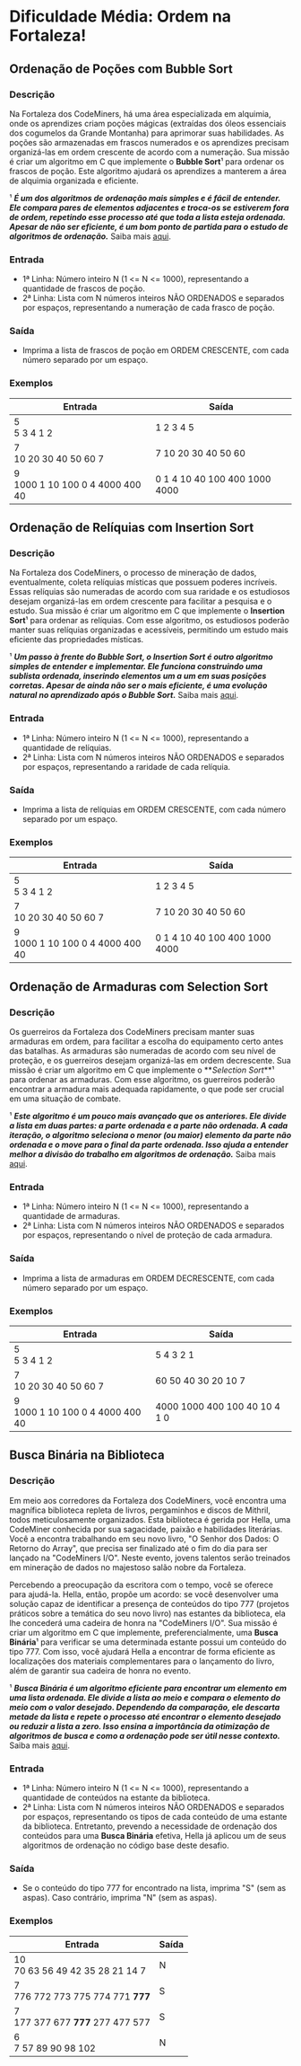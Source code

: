 # Dificuldade Média: Ordem na Fortaleza!

## Ordenação de Poções com Bubble Sort

### Descrição
Na Fortaleza dos CodeMiners, há uma área especializada em alquimia, onde os aprendizes criam poções mágicas (extraídas dos óleos essenciais dos cogumelos da Grande Montanha) para aprimorar suas habilidades. As poções são armazenadas em frascos numerados e os aprendizes precisam organizá-las em ordem crescente de acordo com a numeração. Sua missão é criar um algoritmo em C que implemente o **Bubble Sort**¹ para ordenar os frascos de poção. Este algoritmo ajudará os aprendizes a manterem a área de alquimia organizada e eficiente.

¹ _**É um dos algoritmos de ordenação mais simples e é fácil de entender. Ele compara pares de elementos adjacentes e troca-os se estiverem fora de ordem, repetindo esse processo até que toda a lista esteja ordenada. Apesar de não ser eficiente, é um bom ponto de partida para o estudo de algoritmos de ordenação.**_ Saiba mais [aqui](https://pt.wikipedia.org/wiki/Bubble_sort).

### Entrada
 - 1ª Linha: Número inteiro N (1 <= N <= 1000), representando a quantidade de frascos de poção.
 - 2ª Linha: Lista com N números inteiros NÃO ORDENADOS e separados por espaços, representando a numeração de cada frasco de poção.

### Saída
 - Imprima a lista de frascos de poção em ORDEM CRESCENTE, com cada número separado por um espaço.

### Exemplos

| **Entrada** | **Saída** |
|---|---|
| 5 <br> 5 3 4 1 2 | 1 2 3 4 5 |
| 7 <br> 10 20 30 40 50 60 7 | 7 10 20 30 40 50 60 |
| 9 <br> 1000 1 10 100 0 4 4000 400 40 | 0 1 4 10 40 100 400 1000 4000 |

## Ordenação de Relíquias com Insertion Sort

### Descrição
Na Fortaleza dos CodeMiners, o processo de mineração de dados, eventualmente, coleta relíquias místicas que possuem poderes incríveis. Essas relíquias são numeradas de acordo com sua raridade e os estudiosos desejam organizá-las em ordem crescente para facilitar a pesquisa e o estudo. Sua missão é criar um algoritmo em C que implemente o **Insertion Sort**¹ para ordenar as relíquias. Com esse algoritmo, os estudiosos poderão manter suas relíquias organizadas e acessíveis, permitindo um estudo mais eficiente das propriedades místicas.

¹ **_Um passo à frente do Bubble Sort, o Insertion Sort é outro algoritmo simples de entender e implementar. Ele funciona construindo uma sublista ordenada, inserindo elementos um a um em suas posições corretas. Apesar de ainda não ser o mais eficiente, é uma evolução natural no aprendizado após o Bubble Sort._** Saiba mais [aqui](https://pt.wikipedia.org/wiki/Insertion_sort).

### Entrada
 - 1ª Linha: Número inteiro N (1 <= N <= 1000), representando a quantidade de relíquias.
 - 2ª Linha: Lista com N números inteiros NÃO ORDENADOS e separados por espaços, representando a raridade de cada relíquia.

### Saída
 - Imprima a lista de relíquias em ORDEM CRESCENTE, com cada número separado por um espaço.

### Exemplos

| **Entrada** | **Saída** |
|---|---|
| 5 <br> 5 3 4 1 2 | 1 2 3 4 5 |
| 7 <br> 10 20 30 40 50 60 7 | 7 10 20 30 40 50 60 |
| 9 <br> 1000 1 10 100 0 4 4000 400 40 | 0 1 4 10 40 100 400 1000 4000 |

## Ordenação de Armaduras com Selection Sort

### Descrição
Os guerreiros da Fortaleza dos CodeMiners precisam manter suas armaduras em ordem, para facilitar a escolha do equipamento certo antes das batalhas. As armaduras são numeradas de acordo com seu nível de proteção, e os guerreiros desejam organizá-las em ordem decrescente. Sua missão é criar um algoritmo em C que implemente o **_Selection Sort_**¹ para ordenar as armaduras. Com esse algoritmo, os guerreiros poderão encontrar a armadura mais adequada rapidamente, o que pode ser crucial em uma situação de combate.

¹ _**Este algoritmo é um pouco mais avançado que os anteriores. Ele divide a lista em duas partes: a parte ordenada e a parte não ordenada. A cada iteração, o algoritmo seleciona o menor (ou maior) elemento da parte não ordenada e o move para o final da parte ordenada. Isso ajuda a entender melhor a divisão do trabalho em algoritmos de ordenação.**_ Saiba mais [aqui](https://pt.wikipedia.org/wiki/Selection_sort).

### Entrada
 - 1ª Linha: Número inteiro N (1 <= N <= 1000), representando a quantidade de armaduras.
 - 2ª Linha: Lista com N números inteiros NÃO ORDENADOS e separados por espaços, representando o nível de proteção de cada armadura.

### Saída
 - Imprima a lista de armaduras em ORDEM DECRESCENTE, com cada número separado por um espaço.

### Exemplos

| **Entrada** | **Saída** |
|---|---|
| 5 <br> 5 3 4 1 2 | 5 4 3 2 1 |
| 7 <br> 10 20 30 40 50 60 7 | 60 50 40 30 20 10 7 |
| 9 <br> 1000 1 10 100 0 4 4000 400 40 | 4000 1000 400 100 40 10 4 1 0 |

## Busca Binária na Biblioteca

### Descrição
Em meio aos corredores da Fortaleza dos CodeMiners, você encontra uma magnífica biblioteca repleta de livros, pergaminhos e discos de Mithril, todos meticulosamente organizados. Esta biblioteca é gerida por Hella, uma CodeMiner conhecida por sua sagacidade, paixão e habilidades literárias. Você a encontra trabalhando em seu novo livro, "O Senhor dos Dados: O Retorno do Array", que precisa ser finalizado até o fim do dia para ser lançado na "CodeMiners I/O". Neste evento, jovens talentos serão treinados em mineração de dados no majestoso salão nobre da Fortaleza.

Percebendo a preocupação da escritora com o tempo, você se oferece para ajudá-la. Hella, então, propõe um acordo: se você desenvolver uma solução capaz de identificar a presença de conteúdos do tipo 777 (projetos práticos sobre a temática do seu novo livro) nas estantes da biblioteca, ela lhe concederá uma cadeira de honra na "CodeMiners I/O". Sua missão é criar um algoritmo em C que implemente, preferencialmente, uma **Busca Binária**¹ para verificar se uma determinada estante possui um conteúdo do tipo 777. Com isso, você ajudará Hella a encontrar de forma eficiente as localizações dos materiais complementares para o lançamento do livro, além de garantir sua cadeira de honra no evento.

¹ **_Busca Binária é um algoritmo eficiente para encontrar um elemento em uma lista ordenada. Ele divide a lista ao meio e compara o elemento do meio com o valor desejado. Dependendo da comparação, ele descarta metade da lista e repete o processo até encontrar o elemento desejado ou reduzir a lista a zero. Isso ensina a importância da otimização de algoritmos de busca e como a ordenação pode ser útil nesse contexto._** Saiba mais [aqui](https://pt.wikipedia.org/wiki/Pesquisa_bin%C3%A1ria).

### Entrada
 - 1ª Linha: Número inteiro N (1 <= N <= 1000), representando a quantidade de conteúdos na estante da biblioteca.
 - 2ª Linha: Lista com N números inteiros NÃO ORDENADOS e separados por espaços, representando os tipos de cada conteúdo de uma estante da biblioteca. Entretanto, prevendo a necessidade de ordenação dos conteúdos para uma **Busca Binária** efetiva, Hella já aplicou um de seus algoritmos de ordenação no código base deste desafio.

### Saída
 - Se o conteúdo do tipo 777 for encontrado na lista, imprima "S" (sem as aspas). Caso contrário, imprima "N" (sem as aspas).

### Exemplos

| **Entrada** | **Saída** |
|---|---|
| 10 <br> 70 63 56 49 42 35 28 21 14 7 | N |
| 7 <br> 776 772 773 775 774 771 **777** | S |
| 7 <br> 177 377 677 **777** 277 477 577  | S |
| 6 <br> 7 57 89 90 98 102 | N |
